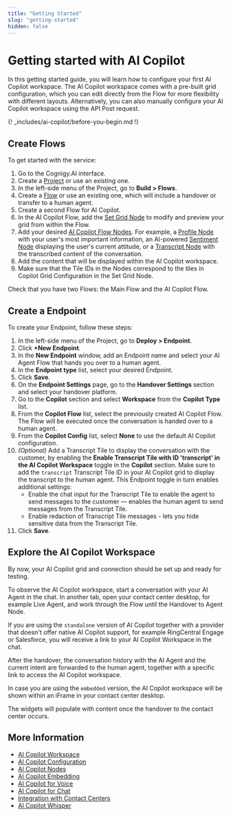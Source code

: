 ```yaml
---
title: "Getting Started"
slug: "getting-started"
hidden: false
---
```


# Getting started with AI Copilot

In this getting started guide, you will learn how to configure your first AI Copilot workspace. 
The AI Copilot workspace comes with a pre-built grid configuration, which you can edit directly from the Flow for more flexibility with different layouts. Alternatively, you can also manually configure your AI Copilot workspace using the API Post request.

{! _includes/ai-copilot/before-you-begin.md !}

## Create Flows

To get started with the service:

1. Go to the Cognigy.AI interface.
2. Create a [Project](../ai/build/projects.md) or use an existing one.
3. In the left-side menu of the Project, go to **Build > Flows**.
4. Create a [Flow](../ai/build/flows/overview.md) or use an existing one, which will include a handover or transfer to a human agent.
5. Create a second Flow for AI Copilot.
6. In the AI Copilot Flow, add the [Set Grid Node](../ai/build/node-reference/ai-copilot/set-grid.md) to modify and preview your grid from within the Flow. 
7. Add your desired [AI Copilot Flow Nodes](../ai/build/node-reference/ai-copilot/overview.md). For example, a [Profile Node](../ai/build/node-reference/ai-copilot/identity-tile.md) with your user's most important information, an AI-powered [Sentiment Node](../ai/build/node-reference/ai-copilot/sentiment-tile.md) displaying the user's current attitude, or a [Transcript Node](../ai/build/node-reference/ai-copilot/transcript-tile.md) with the transcribed content of the conversation.
8. Add the content that will be displayed within the AI Copilot workspace.
9. Make sure that the Tile IDs in the Nodes correspond to the tiles in Copilot Grid Configuration in the Set Grid Node.

Check that you have two Flows: the Main Flow and the AI Copilot Flow.

## Create a Endpoint

To create your Endpoint, follow these steps:

1. In the left-side menu of the Project, go to **Deploy > Endpoint**.
2. Click **+New Endpoint**. 
3. In the **New Endpoint** window, add an Endpoint name and select your AI Agent Flow that hands you over to a human agent. 
4. In the **Endpoint type** list, select your desired Endpoint.
5. Click **Save**. 
6. On the **Endpoint Settings** page, go to the **Handover Settings** section and select your handover platform.
7. Go to the **Copilot** section and select **Workspace** from the **Copilot Type** list.
8. From the **Copilot Flow** list, select the previously created AI Copilot Flow. The Flow will be executed once the conversation is handed over to a human agent. 
9. From the **Copilot Config** list, select **None** to use the default AI Copilot configuration.
10. _(Optional)_ Add a Transcript Tile to display the conversation with the customer, by enabling the **Enable Transcript Tile with ID 'transcript' in the AI Copilot Workspace** toggle in the **Copilot** section. Make sure to add the `transcript` Transcript Tile ID in your AI Copilot grid to display the transcript to the human agent. This Endpoint toggle in turn enables additional settings:
    - Enable the chat input for the Transcript Tile to enable the agent to send messages to the customer — enables the human agent to send messages from the Transcript Tile.
    - Enable redaction of Transcript Tile messages - lets you hide sensitive data from the Transcript Tile.
11. Click **Save**.

## Explore the AI Copilot Workspace

By now, your AI Copilot grid and connection should be set up and ready for testing.

To observe the AI Copilot workspace, start a conversation with your AI Agent in the chat.
In another tab, open your contact center desktop, for example Live Agent, and work through the Flow until the Handover to Agent Node.

If you are using the `standalone` version of AI Copilot together with a provider that doesn't offer native AI Copilot support, for example RingCentral Engage or Salesforce, you will receive a link to your AI Copilot Workspace in the chat.

After the handover, the conversation history with the AI Agent and the current intent are forwarded to the human agent, together with a specific link to access the AI Copilot workspace.

In case you are using the `embedded` version, the AI Copilot workspace will be shown within an iFrame in your contact center desktop.

The widgets will populate with content once the handover to the contact center occurs.

## More Information

- [AI Copilot Workspace](overview.md)
- [AI Copilot Configuration](configuration.md)
- [AI Copilot Nodes](../ai/build/node-reference/ai-copilot/overview.md)
- [AI Copilot Embedding](embedding.md)
- [AI Copilot for Voice](voice/voice-overview.md)
- [AI Copilot for Chat](chat.md)
- [Integration with Contact Centers](contact-center-integration.md)
- [AI Copilot Whisper](../live-agent/assistants/ai-copilot-whisper.md)
